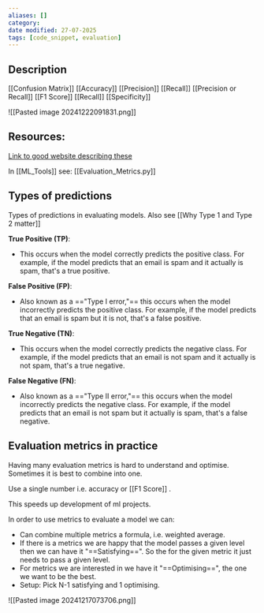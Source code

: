 ```yaml
---
aliases: []
category:
date modified: 27-07-2025
tags: [code_snippet, evaluation]
---
```

## Description

[[Confusion Matrix]]
[[Accuracy]]
[[Precision]]
[[Recall]]
[[Precision or Recall]]
[[F1 Score]]
[[Recall]]
[[Specificity]]


![[Pasted image 20241222091831.png]]

## Resources:
[Link to good website describing these](https://txt.cohere.com/classification-eval-metrics/)

In [[ML_Tools]] see: [[Evaluation_Metrics.py]]

## Types of predictions

Types of predictions in evaluating models. Also see [[Why Type 1 and Type 2 matter]]

**True Positive (TP)**:
- This occurs when the model correctly predicts the positive class. For example, if the model predicts that an email is spam and it actually is spam, that's a true positive.

**False Positive (FP)**:
- Also known as a =="Type I error,"== this occurs when the model incorrectly predicts the positive class. For example, if the model predicts that an email is spam but it is not, that's a false positive.

**True Negative (TN)**:
- This occurs when the model correctly predicts the negative class. For example, if the model predicts that an email is not spam and it actually is not spam, that's a true negative.

**False Negative (FN)**:
- Also known as a =="Type II error,"== this occurs when the model incorrectly predicts the negative class. For example, if the model predicts that an email is not spam but it actually is spam, that's a false negative.

## Evaluation metrics in practice

Having many evaluation metrics is hard to understand and optimise. Sometimes it is best to combine into one.

Use a single number i.e. accuracy or [[F1 Score]] . 

This speeds up development of ml projects.

In order to use metrics to evaluate a model we can:
- Can combine multiple metrics a formula, i.e. weighted average.
- If there is a metrics we are happy that the model passes a given level then we can have it "==Satisfying==". So the for the given metric it just needs to pass a given level.
- For metrics we are interested in we have it "==Optimising==", the one we want to be the best.
- Setup: Pick N-1 satisfying and 1 optimising.

![[Pasted image 20241217073706.png]]





